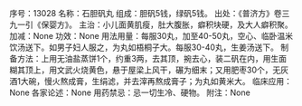 序号：13028
名称：石胆矾丸
组成：胆矾5钱，绿矾5钱。
出处：《普济方》卷三九一引《保婴方》。
主治：小儿面黄肌瘦，肚大腹胀，癖积块硬，及大人癖积聚。
加减：None
功效：None
用法用量：每服30丸，加至40-50丸，空心、临卧温米饮汤送下。如男子妇人服之，为丸如梧桐子大。每服30-40丸，生姜汤送下。
制备方法：上用无油盐蒸饼1个，约重3两，去其顶，捥去心，装二矾在内，用生面糊其顶上，用文武火烧黄色，悬于屋梁上风干，碾为细末；又用肥枣30个，无灰酒1大碗，慢火熬成膏，生绢滤，并去滓再熬成膏子；为丸如黄米大。
临床应用：None
各家论述：None
用药禁忌：忌一切生冷、硬物。
附注：None
